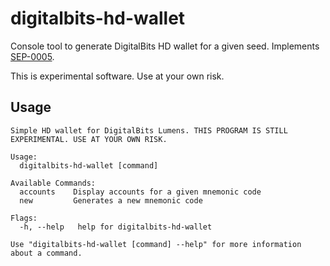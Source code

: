 # digitalbits-hd-wallet

Console tool to generate DigitalBits HD wallet for a given seed. Implements [SEP-0005](https://github.com/digitalbits/digitalbits-protocol/blob/master/ecosystem/sep-0005.md).

This is experimental software. Use at your own risk.

## Usage

```
Simple HD wallet for DigitalBits Lumens. THIS PROGRAM IS STILL EXPERIMENTAL. USE AT YOUR OWN RISK.

Usage:
  digitalbits-hd-wallet [command]

Available Commands:
  accounts    Display accounts for a given mnemonic code
  new         Generates a new mnemonic code

Flags:
  -h, --help   help for digitalbits-hd-wallet

Use "digitalbits-hd-wallet [command] --help" for more information about a command.
```
